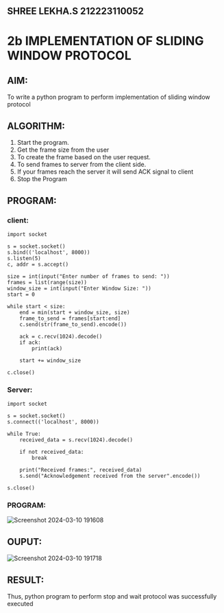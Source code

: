 ## SHREE LEKHA.S 212223110052
# 2b IMPLEMENTATION OF SLIDING WINDOW PROTOCOL
## AIM:
To write a python program to perform implementation of sliding window protocol
## ALGORITHM:
1. Start the program.
2. Get the frame size from the user
3. To create the frame based on the user request.
4. To send frames to server from the client side.
5. If your frames reach the server it will send ACK signal to client
6. Stop the Program
## PROGRAM:
### client:
```
import socket

s = socket.socket()
s.bind(('localhost', 8000))
s.listen(5)
c, addr = s.accept()

size = int(input("Enter number of frames to send: "))
frames = list(range(size))
window_size = int(input("Enter Window Size: "))
start = 0

while start < size:
    end = min(start + window_size, size)
    frame_to_send = frames[start:end]
    c.send(str(frame_to_send).encode())
    
    ack = c.recv(1024).decode()
    if ack:
        print(ack)
    
    start += window_size

c.close()
```
### Server:
```
import socket

s = socket.socket()
s.connect(('localhost', 8000))

while True:
    received_data = s.recv(1024).decode()
    
    if not received_data:
        break

    print("Received frames:", received_data)
    s.send("Acknowledgement received from the server".encode())

s.close()
```
### PROGRAM:
![Screenshot 2024-03-10 191608](https://github.com/SHREELEKHAS/2b_SLIDING_WINDOW_PROTOCOL/assets/149768910/252f1970-7a97-469c-8b6b-8cda6e4fd069)

## OUPUT:
![Screenshot 2024-03-10 191718](https://github.com/SHREELEKHAS/2b_SLIDING_WINDOW_PROTOCOL/assets/149768910/b7d1149a-44d8-4828-8afb-f6ace689f85a)

## RESULT:
Thus, python program to perform stop and wait protocol was successfully executed
